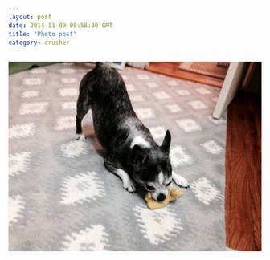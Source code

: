 ```yaml
---
layout: post
date: 2014-11-09 00:58:30 GMT
title: "Photo post"
category: crusher
---
```

![travisj](/images/27ebbc75ba596fa137c7644193d06e015ab4bd1862f4121f7900e8a093ed1191.jpg)
